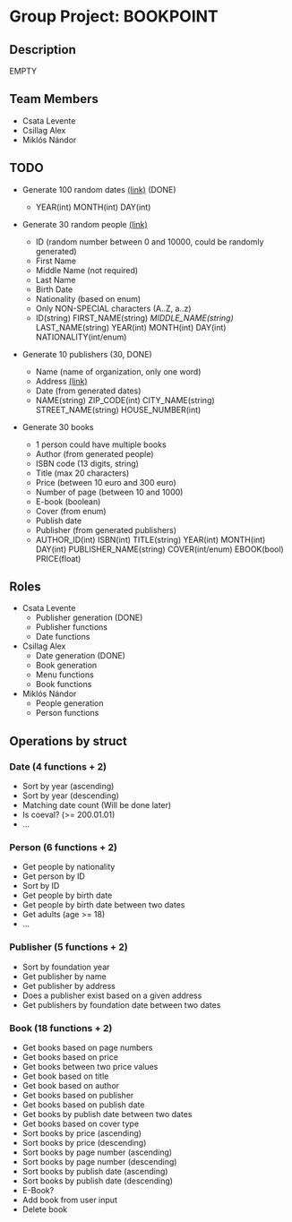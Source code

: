 # Group Project: BOOKPOINT
## Description
EMPTY

## Team Members
- Csata Levente
- Csillag Alex
- Miklós Nándor

## TODO
- Generate 100 random dates [(link)](https://www.random.org/calendar-dates/?mode=advanced) (DONE)
	- YEAR(int) MONTH(int) DAY(int)

- Generate 30 random people [(link)](https://www.fakenamegenerator.com/advanced.php)
	- ID (random number between 0 and 10000, could be randomly generated)
	- First Name
	- Middle Name (not required)
	- Last Name
	- Birth Date
	- Nationality (based on enum)
	- Only NON-SPECIAL characters (A..Z, a..z)
	- ID(string) FIRST_NAME(string) *MIDDLE_NAME(string)* LAST_NAME(string) YEAR(int) MONTH(int) DAY(int) NATIONALITY(int/enum)
	
- Generate 10 publishers (30, DONE)
	- Name (name of organization, only one word)
	- Address [(link)](https://www.fakenamegenerator.com/advanced.php)
	- Date (from generated dates)
	- NAME(string) ZIP_CODE(int) CITY_NAME(string) STREET_NAME(string) HOUSE_NUMBER(int)
	
- Generate 30 books
	- 1 person could have multiple books
	- Author (from generated people)
	- ISBN code (13 digits, string)
	- Title (max 20 characters)
	- Price (between 10 euro and 300 euro)
	- Number of page (between 10 and 1000)
	- E-book (boolean)
	- Cover (from enum)
	- Publish date
	- Publisher (from generated publishers)
	- AUTHOR_ID(int) ISBN(int) TITLE(string) YEAR(int) MONTH(int) DAY(int) PUBLISHER_NAME(string) COVER(int/enum) EBOOK(bool) PRICE(float)

## Roles
- Csata Levente
	- Publisher generation (DONE)
	- Publisher functions
	- Date functions
- Csillag Alex
	- Date generation (DONE)
	- Book generation
	- Menu functions
	- Book functions
- Miklós Nándor
	- People generation
	- Person functions

## Operations by struct
### Date (4 functions + 2)
- Sort by year (ascending)
- Sort by year (descending)
- Matching date count (Will be done later)
- Is coeval? (>= 200.01.01)
- ...

### Person (6 functions + 2)
- Get people by nationality
- Get person by ID
- Sort by ID
- Get people by birth date
- Get people by birth date between two dates
- Get adults (age >= 18)
- ...

### Publisher (5 functions + 2)
- Sort by foundation year
- Get publisher by name
- Get publisher by address
- Does a publisher exist based on a given address
- Get publishers by foundation date between two dates

### Book (18 functions + 2)
- Get books based on page numbers
- Get books based on price
- Get books between two price values
- Get book based on title
- Get book based on author
- Get books based on publisher
- Get books based on publish date
- Get books by publish date between two dates
- Get books based on cover type
- Sort books by price (ascending)
- Sort books by price (descending)
- Sort books by page number (ascending)
- Sort books by page number (descending)
- Sort books by publish date (ascending)
- Sort books by publish date (descending)
- E-Book?
- Add book from user input
- Delete book
